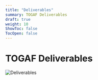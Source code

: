 ```yaml
---
title: "Deliverables"
summary: TOGAF Deliverables
draft: true
weight: 10
ShowToc: false
TocOpen: false
---
```


# TOGAF Deliverables

![Deliverables](/images/architecture/togaf/ADMArtifacts.png)
